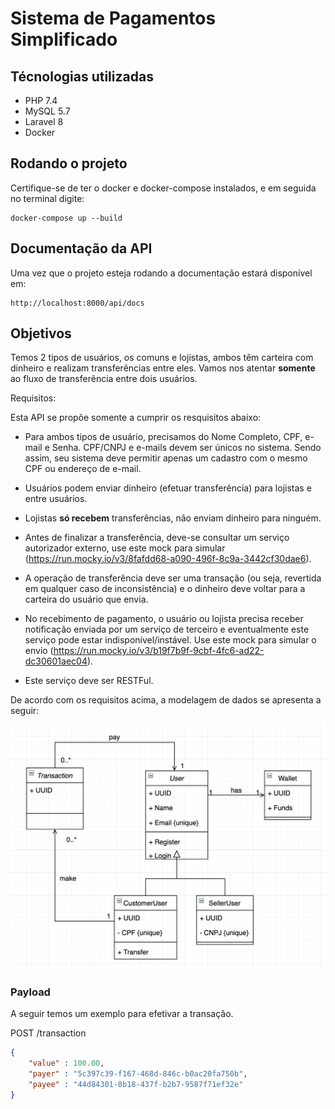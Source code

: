 # Sistema de Pagamentos Simplificado

## Técnologias utilizadas
  - PHP 7.4
  - MySQL 5.7
  - Laravel 8
  - Docker

## Rodando o projeto

Certifique-se de ter o docker e docker-compose instalados, e em seguida no terminal digite:

```
docker-compose up --build
```

## Documentação da API
Uma vez que o projeto esteja rodando a documentação estará disponível em:

```
http://localhost:8000/api/docs
```

## Objetivos

Temos 2 tipos de usuários, os comuns e lojistas, ambos têm carteira com dinheiro e realizam transferências entre eles. Vamos nos atentar **somente** ao fluxo de transferência entre dois usuários.

Requisitos:

Esta API se propõe somente a cumprir os resquisitos abaixo:

- Para ambos tipos de usuário, precisamos do Nome Completo, CPF, e-mail e Senha. CPF/CNPJ e e-mails devem ser únicos no sistema. Sendo assim, seu sistema deve permitir apenas um cadastro com o mesmo CPF ou endereço de e-mail.

- Usuários podem enviar dinheiro (efetuar transferência) para lojistas e entre usuários. 

- Lojistas **só recebem** transferências, não enviam dinheiro para ninguém.

- Antes de finalizar a transferência, deve-se consultar um serviço autorizador externo, use este mock para simular (https://run.mocky.io/v3/8fafdd68-a090-496f-8c9a-3442cf30dae6).

- A operação de transferência deve ser uma transação (ou seja, revertida em qualquer caso de inconsistência) e o dinheiro deve voltar para a carteira do usuário que envia. 

- No recebimento de pagamento, o usuário ou lojista precisa receber notificação enviada por um serviço de terceiro e eventualmente este serviço pode estar indisponível/instável. Use este mock para simular o envio (https://run.mocky.io/v3/b19f7b9f-9cbf-4fc6-ad22-dc30601aec04). 

- Este serviço deve ser RESTFul.

De acordo com os requisitos acima, a modelagem de dados se apresenta a seguir:

![alt text](https://github.com/IsaqueRocha/sps/raw/main/.docker/misc/class-diagram.png)


### Payload

A seguir temos um exemplo para efetivar a transação.

POST /transaction

```json
{
    "value" : 100.00,
    "payer" : "5c397c39-f167-468d-846c-b0ac20fa750b",
    "payee" : "44d84301-8b18-437f-b2b7-9587f71ef32e"
}
```

